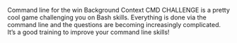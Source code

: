 Command line for the  win
Background Context
CMD CHALLENGE is a pretty cool game challenging you on Bash skills. Everything is done via the command line and the questions are becoming increasingly complicated. It’s a good training to improve your command line skills!
